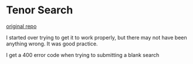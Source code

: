 # Tenor Search

[original repo](https://github.com/paloma-vm/tenor-search.git)

I started over trying to get it to work properly, but there may not
have been anything wrong.  It was good practice.

I get a 400 error code when trying to submitting a blank search
